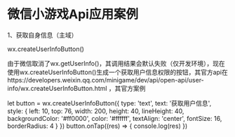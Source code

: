 # 微信小游戏Api应用案例
1、获取自身信息（主域）

  wx.createUserInfoButton()

  由于微信取消了wx.getUserInfo()，其调用结果会默认失败（仅开发环境），现在使用wx.createUserInfoButton()生成一个获取用户信息权限的按钮，其官方api在https://developers.weixin.qq.com/minigame/dev/api/open-api/user-info/wx.createUserInfoButton.html ，其官方案例
  
  let button = wx.createUserInfoButton({
  type: 'text',
  text: '获取用户信息',
  style: {
    left: 10,
    top: 76,
    width: 200,
    height: 40,
    lineHeight: 40,
    backgroundColor: '#ff0000',
    color: '#ffffff',
    textAlign: 'center',
    fontSize: 16,
    borderRadius: 4
  }
})
button.onTap((res) => {
  console.log(res)
})
